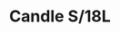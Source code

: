 ---
title: Candle S/18L
image_primary: img/Candle-S18L-1.jpg
description: "The%20adaptation%20of%20a%20classic%20candle%20holder%20with%20a%20LED%20light%20source%20has%20produced%20this%20delicate%20luminaire%2C%20a%20real%20gem.%20The%20poetic%20and%20refined%20light%20creates%20and%20accentuates%20different%20areas.%20It%20also%20comes%20in%20an%20individual%20and%20triple%20version%2C%20and%20as%20a%20chandelier.%20The%20way%20it%20projects%20the%20light%20creates%20and%20highlights%20the%20spaces%2C%20creating%20warm%2C%20natural%20environments.%0A%0A%0A%0A"
designer: Benedito Design
image_thumb: img/Candle-S30-1.jpg
href: https://www.bover.es/en/lamp/candle-s-18l/
tags: 
  - bover
  - Indoor
  - Pendant
  - indoor-lamps
category: indoor-lamps
subtitle: 
manufacturer: Bover
slug: /manufacturers/bover/indoor-lamps/benedito-design-candle-s-18-l
---